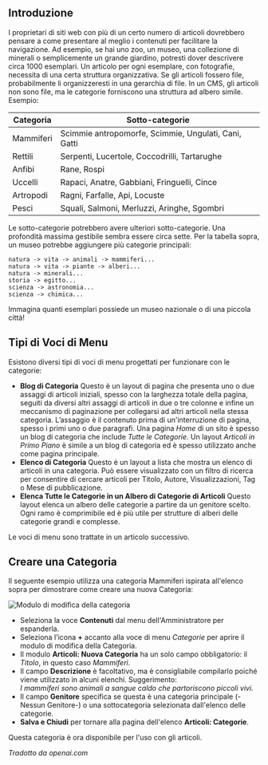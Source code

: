 <!-- Filename: J4.x:Getting_Started:_Adding_a_Category / Display title: Aggiungere una Categoria  -->

## Introduzione

I proprietari di siti web con più di un certo numero di articoli dovrebbero pensare a come presentare al meglio i contenuti per facilitare la navigazione. Ad esempio, se hai uno zoo, un museo, una collezione di minerali o semplicemente un grande giardino, potresti dover descrivere circa 1000 esemplari. Un articolo per ogni esemplare, con fotografie, necessita di una certa struttura organizzativa. Se gli articoli fossero file, probabilmente li organizzeresti in una gerarchia di file. In un CMS, gli articoli non sono file, ma le categorie forniscono una struttura ad albero simile. Esempio:

| Categoria  | Sotto-categorie                          |
|------------|------------------------------------------|
| Mammiferi  | Scimmie antropomorfe, Scimmie, Ungulati, Cani, Gatti |
| Rettili    | Serpenti, Lucertole, Coccodrilli, Tartarughe |
| Anfibi     | Rane, Rospi                              |
| Uccelli    | Rapaci, Anatre, Gabbiani, Fringuelli, Cince |
| Artropodi  | Ragni, Farfalle, Api, Locuste            |
| Pesci      | Squali, Salmoni, Merluzzi, Aringhe, Sgombri |

Le sotto-categorie potrebbero avere ulteriori sotto-categorie. Una profondità massima gestibile sembra essere circa sette. Per la tabella sopra, un museo potrebbe aggiungere più categorie principali:

```text
natura -> vita -> animali -> mammiferi...
natura -> vita -> piante -> alberi...
natura -> minerali...
storia -> egitto...
scienza -> astronomia...
scienza -> chimica...
```

Immagina quanti esemplari possiede un museo nazionale o di una piccola città!  

## Tipi di Voci di Menu

Esistono diversi tipi di voci di menu progettati per funzionare con le categorie:

- **Blog di Categoria** Questo è un layout di pagina che presenta uno o due
  assaggi di articoli iniziali, spesso con la larghezza totale della pagina, seguiti da diversi altri
  assaggi di articoli in due o tre colonne e infine un meccanismo di paginazione per collegarsi
  ad altri articoli nella stessa categoria. L’assaggio è il contenuto prima
  di un'interruzione di pagina, spesso i primi uno o due paragrafi. Una pagina *Home* di un sito è 
  spesso un blog di categoria che include *Tutte le Categorie*. Un layout *Articoli in Primo Piano* 
  è simile a un blog di categoria ed è spesso utilizzato anche come pagina principale.
- **Elenco di Categoria** Questo è un layout a lista che mostra un elenco di
  articoli in una categoria. Può essere visualizzato con un filtro di ricerca per consentire
  di cercare articoli per Titolo, Autore, Visualizzazioni, Tag o Mese di pubblicazione.
- **Elenca Tutte le Categorie in un Albero di Categorie di Articoli** Questo layout elenca un 
  albero delle categorie a partire da un genitore scelto. Ogni ramo è comprimibile ed è più utile
  per strutture di alberi delle categorie grandi e complesse.

Le voci di menu sono trattate in un articolo successivo.

## Creare una Categoria

Il seguente esempio utilizza una categoria Mammiferi ispirata all'elenco sopra per dimostrare come creare una nuova Categoria:

![Modulo di modifica della categoria](../../../en/images/getting-started/article-category-edit.png)

- Seleziona la voce **Contenuti** dal menu dell'Amministratore per espanderla.
- Seleziona l'icona **+** accanto alla voce di menu *Categorie* per aprire il modulo di modifica della Categoria.
- Il modulo **Articoli: Nuova Categoria** ha un solo campo obbligatorio: il *Titolo*, in questo caso *Mammiferi*.
- Il campo **Descrizione** è facoltativo, ma è consigliabile compilarlo poiché viene utilizzato in alcuni elenchi. Suggerimento:<br>
  *I mammiferi sono animali a sangue caldo che partoriscono piccoli vivi.*
- Il campo **Genitore** specifica se questa è una categoria principale (-Nessun Genitore-) o una sottocategoria selezionata dall'elenco delle categorie.
- **Salva e Chiudi** per tornare alla pagina dell'elenco **Articoli: Categorie**.

Questa categoria è ora disponibile per l'uso con gli articoli.

*Tradotto da openai.com*

